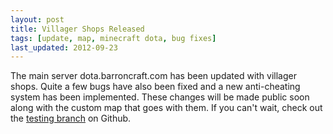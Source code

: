 ```yaml
---
layout: post
title: Villager Shops Released
tags: [update, map, minecraft dota, bug fixes]
last_updated: 2012-09-23
---
```


The main server dota.barroncraft.com has been updated with villager shops. Quite a few bugs have also been fixed and a new anti-cheating system has been implemented. These changes will be made public soon along with the custom map that goes with them. If you can't wait, check out the [testing branch](https://github.com/Nullreff/barron-minecraft-dota/tree/testing) on Github.
